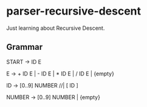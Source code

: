 # parser-recursive-descent
Just learning about Recursive Descent.

## Grammar

START -> ID E

E -> + ID E | - ID E | * ID E | / ID E | {empty}

ID -> [0..9] NUMBER  //| [ ID ]

NUMBER -> [0..9] NUMBER | {empty}
